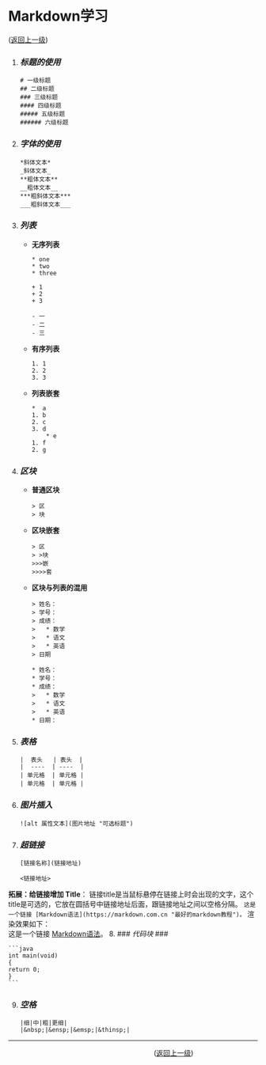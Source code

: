 # Markdown学习  
([返回上一级](../README.md))  
1. ### _标题的使用_ ###  

	```
	# 一级标题
	## 二级标题
	### 三级标题
	#### 四级标题
	##### 五级标题
	###### 六级标题
	```

2. ### _字体的使用_ ###  

	```
	*斜体文本*
	_斜体文本_
	**粗体文本**
	__粗体文本__
	***粗斜体文本***
	___粗斜体文本___
	```

3. ### _列表_ ###  
	* __无序列表__
     
		```
		* one
		* two
		* three
       
		+ 1
		+ 2
		+ 3
       
		- 一
		- 二
		- 三
		```

	* __有序列表__

		```
		1. 1
		2. 2
		3. 3
		```

	* __列表嵌套__

		```
		*  a
		1. b
		2. c
		3. d
		    * e
		1. f
		2. g
		```

4. ### _区块_ ###
	* __普通区块__

		```
		> 区
		> 块
		```

	* __区块嵌套__

		```
		> 区
		> >块
		>>>嵌
		>>>>套
		```

	* __区块与列表的混用__

		```
		> 姓名：
		> 学号：
		> 成绩：
		>   * 数学
		>   * 语文
		>   * 英语
		> 日期
		```

		```
		* 姓名：
		* 学号：
		* 成绩：
		>   * 数学
		>   * 语文
		>   * 英语
		* 日期：
		```

5. ### _表格_ ###

	```
	|  表头   | 表头  |
	|  ----  | ----  |
	| 单元格  | 单元格 |
	| 单元格  | 单元格 |
	```

6. ### _图片插入_ ###

	```
	![alt 属性文本](图片地址 "可选标题")
	```

7. ### _超链接_ ###

	```
	[链接名称](链接地址)
	```

	```
	<链接地址>
	```
  
**拓展：给链接增加 Title**：
链接title是当鼠标悬停在链接上时会出现的文字，这个title是可选的，它放在圆括号中链接地址后面，跟链接地址之间以空格分隔。
	```
	这是一个链接 [Markdown语法](https://markdown.com.cn "最好的markdown教程")。
	```
渲染效果如下：  
这是一个链接 [Markdown语法](https://markdown.com.cn "最好的markdown教程")。
8. ### _代码块_ ###

	```java
	int main(void)
	{
	return 0;
	}
	```

9. ### _空格_ ###

	```
	|细|中|粗|更细|
	|&nbsp;|&ensp;|&emsp;|&thinsp;|
	```

---------------------------------------------

&emsp;&emsp;&emsp;&emsp;&emsp;&emsp;&emsp;&emsp;&emsp;&emsp;&emsp;&emsp;&emsp;&emsp;&emsp;&emsp;&emsp;&emsp;&emsp;&emsp;&emsp;([返回上一级](../README.md))

